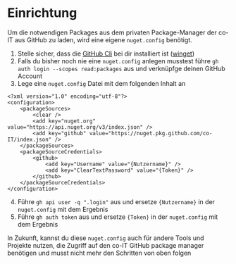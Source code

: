 # Einrichtung

Um die notwendigen Packages aus dem privaten Package-Manager der co-IT aus GitHub zu laden, wird eine eigene `nuget.config` benötigt.

1. Stelle sicher, dass die [GitHub Cli](https://cli.github.com/) bei dir installiert ist ([winget](https://github.com/microsoft/winget-cli))
2. Falls du bisher noch nie eine `nuget.config` anlegen musstest führe `gh auth login --scopes read:packages` aus und verknüpfge deinen GitHub Account
3. Lege eine `nuget.config` Datei mit dem folgenden Inhalt an

```
<?xml version="1.0" encoding="utf-8"?>
<configuration>
    <packageSources>
        <clear />
        <add key="nuget.org" value="https://api.nuget.org/v3/index.json" />
        <add key="github" value="https://nuget.pkg.github.com/co-IT/index.json" />
    </packageSources>
    <packageSourceCredentials>
        <github>
            <add key="Username" value="{Nutzername}" />
            <add key="ClearTextPassword" value="{Token}" />
        </github>
    </packageSourceCredentials>
</configuration>
```

4. Führe `gh api user -q ".login"` aus und ersetze `{Nutzername}` in der `nuget.config` mit dem Ergebnis
5. Führe `gh auth token` aus und ersetze `{Token}` in der `nuget.config` mit dem Ergebnis

In Zukunft, kannst du diese `nuget.config` auch für andere Tools und Projekte nutzen, die Zugriff auf den co-IT GitHub package manager benötigen und musst nicht mehr den Schritten von oben folgen
